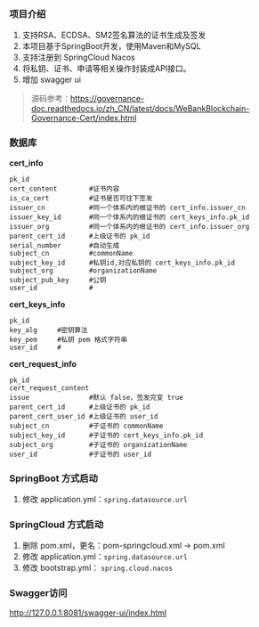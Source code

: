### 项目介绍
1. 支持RSA、ECDSA、SM2签名算法的证书生成及签发
2. 本项目基于SpringBoot开发，使用Maven和MySQL
3. 支持注册到 SpringCloud Nacos
4. 将私钥、证书、申请等相关操作封装成API接口。
5. 增加 swagger ui

> 源码参考：https://governance-doc.readthedocs.io/zh_CN/latest/docs/WeBankBlockchain-Governance-Cert/index.html

### 数据库

**cert_info**

	pk_id
	cert_content        #证书内容
	is_ca_cert			#证书是否可往下签发
	issuer_cn			#同一个体系内的根证书的 cert_info.issuer_cn
	issuer_key_id		#同一个体系内的根证书的 cert_keys_info.pk_id
	issuer_org			#同一个体系内的根证书的 cert_info.issuer_org
	parent_cert_id		#上级证书的 pk_id
	serial_number		#自动生成
	subject_cn			#commonName
	subject_key_id		#私钥id,对应私钥的 cert_keys_info.pk_id
	subject_org			#organizationName
	subject_pub_key		#公钥
	user_id				#

**cert_keys_info**

	pk_id
	key_alg     #密钥算法
	key_pem     #私钥 pem 格式字符串
	user_id		#

**cert_request_info**

	pk_id
	cert_request_content
	issue				#默认 false，签发完变 true
	parent_cert_id		#上级证书的 pk_id
	parent_cert_user_id	#上级证书的 user_id
	subject_cn          #子证书的 commonName
	subject_key_id		#子证书的 cert_keys_info.pk_id
	subject_org         #子证书的 organizationName
	user_id				#子证书的 user_id

### SpringBoot 方式启动

1. 修改 application.yml：`spring.datasource.url`

### SpringCloud 方式启动

1. 删除 pom.xml，更名：pom-springcloud.xml -> pom.xml
2. 修改 application.yml：`spring.datasource.url`
3. 修改 bootstrap.yml： `spring.cloud.nacos`

### Swagger访问

http://127.0.0.1:8081/swagger-ui/index.html